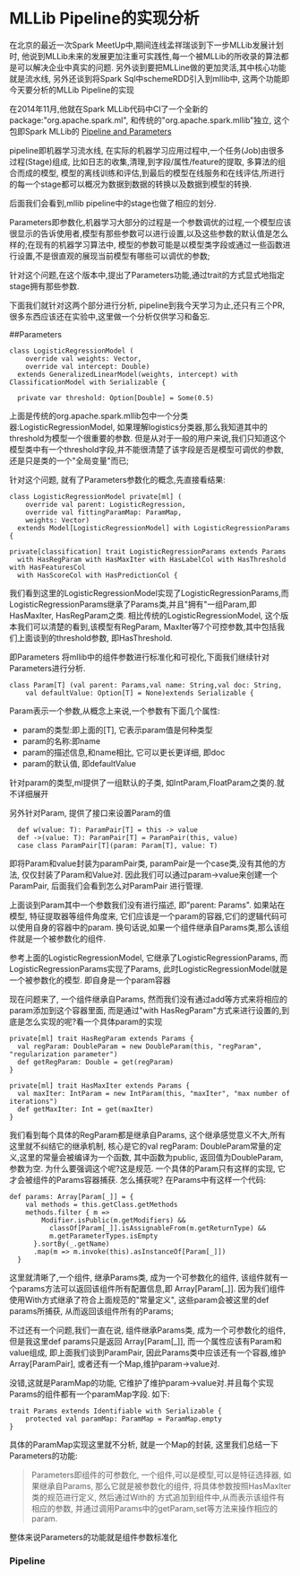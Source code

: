 MLLib Pipeline的实现分析
===============

在北京的最近一次Spark MeetUp中,期间连线孟祥瑞谈到下一步MLLib发展计划时, 他说到MLLib未来的发展更加注重可实践性,每一个被MLLib的所收录的算法都是可以解决企业中真实的问题.
另外谈到要把MLLine做的更加灵活,其中核心功能就是流水线, 另外还谈到将Spark Sql中schemeRDD引入到mllib中, 这两个功能即今天要分析的MLLib Pipeline的实现
 
 在2014年11月,他就在Spark MLLib代码中CI了一个全新的package:"org.apache.spark.ml", 和传统的"org.apache.spark.mllib"独立, 这个包即Spark MLLib的
[Pipeline and Parameters](https://docs.google.com/document/d/1rVwXRjWKfIb-7PI6b86ipytwbUH7irSNLF1_6dLmh8o/edit#heading=h.kaihowy4sg6c)

pipeline即机器学习流水线, 在实际的机器学习应用过程中,一个任务(Job)由很多过程(Stage)组成, 比如日志的收集,清理,到字段/属性/feature的提取, 多算法的组合而成的模型,
模型的离线训练和评估,到最后的模型在线服务和在线评估,所进行的每一个stage都可以概况为数据到数据的转换以及数据到模型的转换. 

后面我们会看到,mllib pipeline中的stage也做了相应的划分.

Parameters即参数化,机器学习大部分的过程是一个参数调优的过程,一个模型应该很显示的告诉使用者,模型有那些参数可以进行设置,以及这些参数的默认值是怎么样的;在现有的机器学习算法中,
模型的参数可能是以模型类字段或通过一些函数进行设置,不是很直观的展现当前模型有哪些可以调优的参数;

针对这个问题,在这个版本中,提出了Parameters功能,通过trait的方式显式地指定stage拥有那些参数.

下面我们就针对这两个部分进行分析, pipeline到我今天学习为止,还只有三个PR,很多东西应该还在实验中,这里做一个分析仅供学习和备忘.

##Parameters

    class LogisticRegressionModel (
        override val weights: Vector,
        override val intercept: Double)
      extends GeneralizedLinearModel(weights, intercept) with ClassificationModel with Serializable {
    
      private var threshold: Option[Double] = Some(0.5)

上面是传统的org.apache.spark.mllib包中一个分类器:LogisticRegressionModel, 如果理解logistics分类器,那么我知道其中的threshold为模型一个很重要的参数.
但是从对于一般的用户来说,我们只知道这个模型类中有一个threshold字段,并不能很清楚了该字段是否是模型可调优的参数,还是只是类的一个"全局变量"而已;

针对这个问题, 就有了Parameters参数化的概念,先直接看结果:

    class LogisticRegressionModel private[ml] (
        override val parent: LogisticRegression,
        override val fittingParamMap: ParamMap,
        weights: Vector)
      extends Model[LogisticRegressionModel] with LogisticRegressionParams {
    
    private[classification] trait LogisticRegressionParams extends Params
      with HasRegParam with HasMaxIter with HasLabelCol with HasThreshold with HasFeaturesCol
      with HasScoreCol with HasPredictionCol {

我们看到这里的LogisticRegressionModel实现了LogisticRegressionParams,而LogisticRegressionParams继承了Params类,并且"拥有"一组Param,即HasMaxIter, HasRegParam之类.
相比传统的LogisticRegressionModel, 这个版本我们可以清楚的看到,该模型有RegParam, MaxIter等7个可控参数,其中包括我们上面谈到的threshold参数, 即HasThreshold.

即Parameters 将mllib中的组件参数进行标准化和可视化,下面我们继续针对Parameters进行分析.

    class Param[T] (val parent: Params,val name: String,val doc: String,
        val defaultValue: Option[T] = None)extends Serializable {

Param表示一个参数,从概念上来说,一个参数有下面几个属性:

+   param的类型:即上面的[T], 它表示param值是何种类型
+   param的名称:即name
+   param的描述信息,和name相比, 它可以更长更详细, 即doc
+   param的默认值, 即defaultValue

针对param的类型,ml提供了一组默认的子类, 如IntParam,FloatParam之类的.就不详细展开

另外针对Param, 提供了接口来设置Param的值

      def w(value: T): ParamPair[T] = this -> value
      def ->(value: T): ParamPair[T] = ParamPair(this, value)
      case class ParamPair[T](param: Param[T], value: T)

即将Param和value封装为paramPair类, paramPair是一个case类,没有其他的方法, 仅仅封装了Param和Value对. 因此我们可以通过param->value来创建一个ParamPair, 后面我们会看到怎么对ParamPair
进行管理.

上面谈到Param其中一个参数我们没有进行描述, 即"parent: Params". 如果站在模型, 特征提取器等组件角度来, 它们应该是一个param的容器,它们的逻辑代码可以使用自身的容器中的param.
换句话说,如果一个组件继承自Params类,那么该组件就是一个被参数化的组件.

参考上面的LogisticRegressionModel, 它继承了LogisticRegressionParams, 而LogisticRegressionParams实现了Params, 此时LogisticRegressionModel就是一个被参数化的模型. 即自身是一个param容器

现在问题来了, 一个组件继承自Params, 然而我们没有通过add等方式来将相应的param添加到这个容器里面, 而是通过"with HasRegParam"方式来进行设置的,到底是怎么实现的呢?看一个具体param的实现

    private[ml] trait HasRegParam extends Params {
      val regParam: DoubleParam = new DoubleParam(this, "regParam", "regularization parameter")
      def getRegParam: Double = get(regParam)
    }
    
    private[ml] trait HasMaxIter extends Params {
      val maxIter: IntParam = new IntParam(this, "maxIter", "max number of iterations")
      def getMaxIter: Int = get(maxIter)
    }

我们看到每个具体的RegParam都是继承自Params, 这个继承感觉意义不大,所有这里就不纠结它的继承机制, 核心是它的val regParam: DoubleParam常量的定义,这里的常量会被编译为一个函数,
其中函数为public, 返回值为DoubleParam, 参数为空. 为什么要强调这个呢?这是规范. 一个具体的Param只有这样的实现, 它才会被组件的Params容器捕获. 怎么捕获呢? 在Params中有这样一个代码:
    
    def params: Array[Param[_]] = {
        val methods = this.getClass.getMethods
        methods.filter { m =>
            Modifier.isPublic(m.getModifiers) &&
              classOf[Param[_]].isAssignableFrom(m.getReturnType) &&
              m.getParameterTypes.isEmpty
          }.sortBy(_.getName)
          .map(m => m.invoke(this).asInstanceOf[Param[_]])
      }

这里就清晰了,一个组件,  继承Params类, 成为一个可参数化的组件, 该组件就有一个params方法可以返回该组件所有配置信息,即 Array[Param[_]]. 因为我们组件使用With方式继承了符合上面规范的"常量定义",
这些param会被这里的def params所捕获, 从而返回该组件所有的Params;

不过还有一个问题,我们一直在说, 组件继承Params类, 成为一个可参数化的组件,但是我这里def params只是返回 Array[Param[_]], 而一个属性应该有Param和value组成, 即上面我们谈到ParamPair,
因此Params类中应该还有一个容器,维护Array[ParamPair], 或者还有一个Map,维护param->value对.

没错,这就是ParamMap的功能, 它维护了维护param->value对.并且每个实现Params的组件都有一个paramMap字段. 如下:

    trait Params extends Identifiable with Serializable {
        protected val paramMap: ParamMap = ParamMap.empty
    }

具体的ParamMap实现这里就不分析, 就是一个Map的封装, 这里我们总结一下Parameters的功能: 

>   Parameters即组件的可参数化, 一个组件,可以是模型,可以是特征选择器, 如果继承自Params, 那么它就是被参数化的组件, 将具体参数按照HasMaxIter类的规范进行定义, 然后通过With的
>   方式追加到组件中,从而表示该组件有相应的参数, 并通过调用Params中的getParam,set等方法来操作相应的param.

整体来说Parameters的功能就是组件参数标准化

### Pipeline






